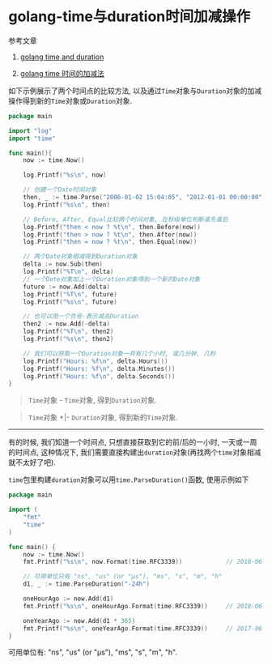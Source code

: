 # golang-time与duration时间加减操作

参考文章

1. [golang time and duration](https://studygolang.com/articles/5016)

2. [golang time 时间的加减法](https://studygolang.com/articles/8919)

如下示例展示了两个时间点的比较方法, 以及通过`Time`对象与`Duration`对象的加减操作得到新的`Time`对象或`Duration`对象.

```go
package main

import "log"
import "time"

func main(){
    now := time.Now()

    log.Printf("%s\n", now)

    // 创建一个Date时间对象
    then, _ := time.Parse("2006-01-02 15:04:05", "2012-01-01 00:00:00")
    log.Printf("%s\n", then)

    // Before, After, Equal比较两个时间对象, 在秒级单位判断谁先谁后
    log.Printf("then < now ? %t\n", then.Before(now))
    log.Printf("then > now ? %t\n", then.After(now))
    log.Printf("then = now ? %t\n", then.Equal(now))

    // 两个Date对象相减得到Duration对象
    delta := now.Sub(then)
    log.Printf("%T\n", delta)
    // 一个Date对象加上一个Duration对象得到一个新的Date对象
    future := now.Add(delta)
    log.Printf("%T\n", future)
    log.Printf("%s\n", future)

    // 也可以用一个负号-表示减去Duration
    then2 := now.Add(-delta)
    log.Printf("%T\n", then2)
    log.Printf("%s\n", then2)

    // 我们可以获取一个Duration对象一共有几个小时, 或几分钟, 几秒
    log.Printf("Hours: %f\n", delta.Hours())
    log.Printf("Hours: %f\n", delta.Minutes())
    log.Printf("Hours: %f\n", delta.Seconds())
}
```

> `Time`对象 - `Time`对象, 得到`Duration`对象.

> `Time`对象 +|- `Duration`对象, 得到新的`Time`对象.

------

有的时候, 我们知道一个时间点, 只想直接获取到它的前/后的一小时, 一天或一周的时间点, 这种情况下, 我们需要直接构建出`duration`对象(再找两个`time`对象相减就不太好了吧).

`time`包里构建`duration`对象可以用`time.ParseDuration()`函数, 使用示例如下

```go
package main

import (
	"fmt"
	"time"
)

func main() {
	now := time.Now()
	fmt.Printf("%s\n", now.Format(time.RFC3339))			// 2018-06-06T18:21:32+08:00

	// 可用单位只有 "ns", "us" (or "µs"), "ms", "s", "m", "h"
	d1, _ := time.ParseDuration("-24h")

	oneHourAgo := now.Add(d1)
	fmt.Printf("%s\n", oneHourAgo.Format(time.RFC3339))		// 2018-06-05T18:21:32+08:00

	oneYearAgo := now.Add(d1 * 365)
	fmt.Printf("%s\n", oneYearAgo.Format(time.RFC3339))		// 2017-06-06T18:21:32+08:00
}
```

可用单位有: "ns", "us" (or "µs"), "ms", "s", "m", "h".